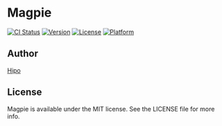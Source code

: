 # Magpie

[![CI Status](https://img.shields.io/travis/eraydiler/Magpie.svg?style=flat)](https://travis-ci.org/eraydiler/Magpie)
[![Version](https://img.shields.io/cocoapods/v/Magpie.svg?style=flat)](https://cocoapods.org/pods/Magpie)
[![License](https://img.shields.io/cocoapods/l/Magpie.svg?style=flat)](https://cocoapods.org/pods/Magpie)
[![Platform](https://img.shields.io/cocoapods/p/Magpie.svg?style=flat)](https://cocoapods.org/pods/Magpie)

## Author

[Hipo](hipolabs.com)

## License

Magpie is available under the MIT license. See the LICENSE file for more info.
